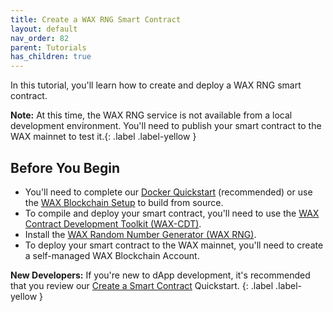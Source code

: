 ```yaml
---
title: Create a WAX RNG Smart Contract
layout: default
nav_order: 82
parent: Tutorials
has_children: true
---
```


In this tutorial, you'll learn how to create and deploy a WAX RNG smart contract.

<strong>Note:</strong> At this time, the WAX RNG service is not available from a local development environment. You'll need to publish your smart contract to the WAX mainnet to test it.{: .label .label-yellow }

## Before You Begin

* You'll need to complete our [Docker Quickstart](/wax-docs/dev-docs/docker_qstart) (recommended) or use the [WAX Blockchain Setup](/wax-docs/dev-docs/blockchain_setup) to build from source.
* To compile and deploy your smart contract, you'll need to use the [WAX Contract Development Toolkit (WAX-CDT)](/wax-docs/dev-docs/cdt).
* Install the [WAX Random Number Generator (WAX RNG)](/wax-docs/dev-docs/rng_setup).
* To deploy your smart contract to the WAX mainnet, you'll need to create a self-managed WAX Blockchain Account.

<strong>New Developers:</strong> If you're new to dApp development, it's recommended that you review our [Create a Smart Contract](/wax-docs/dev-docs/dapp_hello_world) Quickstart.
{: .label .label-yellow }


